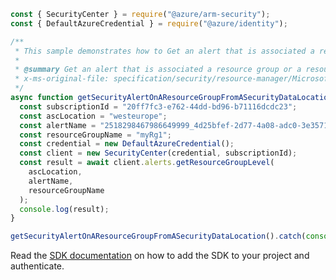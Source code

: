 ```javascript
const { SecurityCenter } = require("@azure/arm-security");
const { DefaultAzureCredential } = require("@azure/identity");

/**
 * This sample demonstrates how to Get an alert that is associated a resource group or a resource in a resource group
 *
 * @summary Get an alert that is associated a resource group or a resource in a resource group
 * x-ms-original-file: specification/security/resource-manager/Microsoft.Security/stable/2021-11-01/examples/Alerts/GetAlertResourceGroupLocation_example.json
 */
async function getSecurityAlertOnAResourceGroupFromASecurityDataLocation() {
  const subscriptionId = "20ff7fc3-e762-44dd-bd96-b71116dcdc23";
  const ascLocation = "westeurope";
  const alertName = "2518298467986649999_4d25bfef-2d77-4a08-adc0-3e35715cc92a";
  const resourceGroupName = "myRg1";
  const credential = new DefaultAzureCredential();
  const client = new SecurityCenter(credential, subscriptionId);
  const result = await client.alerts.getResourceGroupLevel(
    ascLocation,
    alertName,
    resourceGroupName
  );
  console.log(result);
}

getSecurityAlertOnAResourceGroupFromASecurityDataLocation().catch(console.error);
```

Read the [SDK documentation](https://github.com/Azure/azure-sdk-for-js/blob/%40azure%2Farm-security_5.0.0/sdk/security/arm-security/README.md) on how to add the SDK to your project and authenticate.

